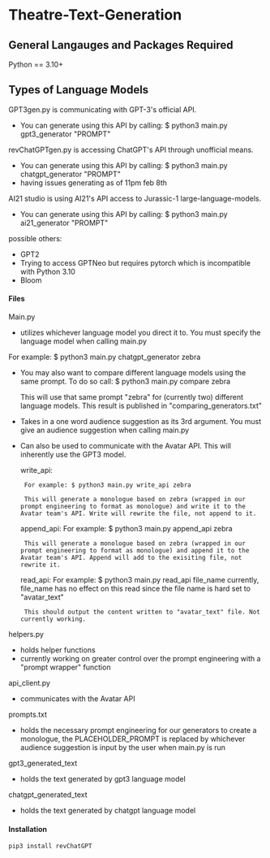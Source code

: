 # Theatre-Text-Generation

## General Langauges and Packages Required
Python == 3.10+


## Types of Language Models

GPT3gen.py is communicating with GPT-3's official API. 
- You can generate using this API by calling: $ python3 main.py gpt3_generator "PROMPT"

revChatGPTgen.py is accessing ChatGPT's API through unofficial means.
- You can generate using this API by calling: $ python3 main.py chatgpt_generator "PROMPT"
- having issues generating as of 11pm feb 8th

AI21 studio is using AI21's API access to Jurassic-1 large-language-models.
- You can generate using this API by calling: $ python3 main.py ai21_generator "PROMPT"


 possible others:
- GPT2
- Trying to access GPTNeo but requires pytorch which is incompatible with Python 3.10
- Bloom

#### Files

Main.py
 - utilizes whichever language model you direct it to. You must specify the language model when
  calling main.py 

  For example: $ python3 main.py chatgpt_generator zebra

 - You may also want to compare different language models using the same prompt. 
    To do so call: $ python3 main.py compare zebra

    This will use that same prompt "zebra" for (currently two) different language models.
    This result is published in "comparing_generators.txt"

 - Takes in a one word audience suggestion as its 3rd argument. You must give an audience suggestion when calling main.py

 - Can also be used to communicate with the Avatar API. This will inherently use the GPT3 model.
    
    write_api:

        For example: $ python3 main.py write_api zebra

        This will generate a monologue based on zebra (wrapped in our prompt engineering to format as monologue) and write it to the Avatar team's API. Write will rewrite the file, not append to it.
    
    append_api:
        For example: $ python3 main.py append_api zebra

        This will generate a monologue based on zebra (wrapped in our prompt engineering to format as monologue) and append it to the Avatar team's API. Append will add to the exisiting file, not rewrite it.

    read_api:
        For example: $ python3 main.py read_api file_name 
            currently, file_name has no effect on this read since the file name is hard set to "avatar_text"

        This should output the content written to "avatar_text" file. Not currently working.




helpers.py
- holds helper functions
- currently working on greater control over the prompt engineering with a "prompt wrapper" function


api_client.py
- communicates with the Avatar API

prompts.txt
- holds the necessary prompt engineering for our generators to create a monologue, the  PLACEHOLDER_PROMPT  is replaced by whichever audience suggestion is input by the user when main.py is run

gpt3_generated_text
- holds the text generated by gpt3 language model

chatgpt_generated_text
- holds the text generated by chatgpt language model



#### Installation
```
pip3 install revChatGPT

```

